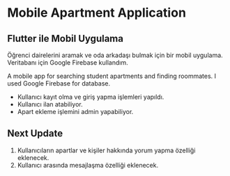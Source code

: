 # Mobile Apartment Application
## Flutter ile Mobil Uygulama
Öğrenci dairelerini aramak ve oda arkadaşı bulmak için bir mobil uygulama. Veritabanı için Google Firebase kullandım.

A mobile app for searching student apartments and finding roommates. I used Google Firebase for database.

- Kullanıcı kayıt olma ve giriş yapma işlemleri yapıldı. 
- Kullanıcı ilan atabiliyor. 
- Apart ekleme işlemini admin yapabiliyor. 
## Next Update
1. Kullanıcıların apartlar ve kişiler hakkında yorum yapma özelliği eklenecek.
2. Kullanıcı arasında mesajlaşma özelliği eklenecek. 

